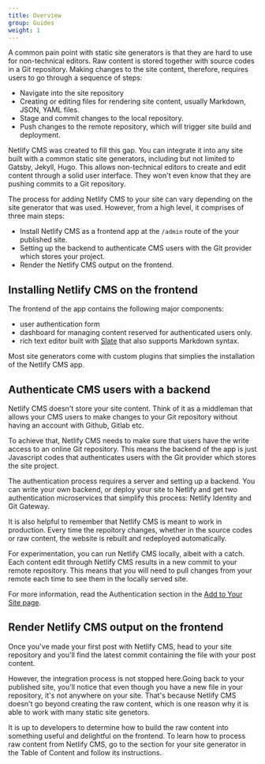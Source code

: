 ```yaml
---
title: Overview
group: Guides
weight: 1
---
```


A common pain point with static site generators is that they are hard to use for non-technical editors. Raw content is stored together with source codes in a Git repository. Making changes to the site content, therefore, requires users to go through a sequence of steps:

- Navigate into the site repository
- Creating or editing files for rendering site content, usually Markdown, JSON, YAML files.
- Stage and commit changes to the local repository.
- Push changes to the remote repository, which will trigger site build and deployment.

Netlify CMS was created to fill this gap. You can integrate it into any site built with a common static site generators, including but not limited to Gatsby, Jekyll, Hugo. This allows non-technical editors to create and edit content through a solid user interface. They won't even know that they are pushing commits to a Git repository.

The process for adding Netlify CMS to your site can vary depending on the site generator that was used. However, from a high level, it comprises of three main steps:

- Install Netlify CMS as a frontend app at the `/admin` route of the your published site.
- Setting up the backend to authenticate CMS users with the Git provider which stores your project.
- Render the Netlify CMS output on the frontend.

## Installing Netlify CMS on the frontend

The frontend of the app contains the following major components:

- user authentication form
- dashboard for managing content reserved for authenticated users only.
- rich text editor built with [Slate](https://github.com/ianstormtaylor/slate) that also supports Markdown syntax.

Most site generators come with custom plugins that simplies the installation of the Netlify CMS app.

## Authenticate CMS users with a backend

Netlify CMS doesn't store your site content. Think of it as a middleman that allows your CMS users to make changes to your Git repository without having an account with Github, Gitlab etc.

To achieve that, Netlify CMS needs to make sure that users have the write access to an online Git repository. This means the backend of the app is just Javascript codes that authenticates users with the Git provider which stores the site project.

The authentication process requires a server and setting up a backend. You can write your own backend, or deploy your site to Netlify and get two authentication microservices that simplify this process: Netlify Identity and Git Gateway.

It is also helpful to remember that Netlify CMS is meant to work in production. Every time the repoitory changes, whether in the source codes or raw content, the website is rebuilt and redeployed automatically.

For experimentation, you can run Netlify CMS locally, albeit with a catch. Each content edit through Netlify CMS results in a new commit to your remote repository. This means that you will need to pull changes from your remote each time to see them in the locally served site.

For more information, read the Authentication section in the [Add to Your Site page](https://www.netlifycms.org/docs/add-to-your-site/).

## Render Netlify CMS output on the frontend

Once you've made your first post with Netlify CMS, head to your site repository and you'll find the latest commit containing the file with your post content.

However, the integration process is not stopped here.Going back to your published site, you'll notice that even though you have a new file in your repository, it's not anywhere on your site. That's because Netlify CMS doesn't go beyond creating the raw content, which is one reason why it is able to work with many static site genetors.

It is up to developers to determine how to build the raw content into something useful and delightful on the frontend. To learn how to process raw content from Netlify CMS, go to the section for your site generator in the Table of Content and follow its instructions.
